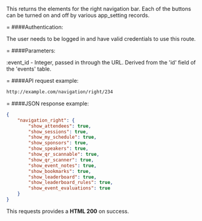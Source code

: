 <!-- --- title: GET /navigation/right/:event_id -->

This returns the elements for the right navigation bar. Each of the buttons can be turned on and off by various app_setting records. 

=
####Authentication:

The user needs to be logged in and have valid credentials to use this route.

=
####Parameters:

:event_id - Integer, passed in through the URL. Derived from the 'id' field of the 'events' table.

=
####API request example:
```html
http://example.com/navigation/right/234
```

=
####JSON response example:

```json
{
    "navigation_right": {
        "show_attendees": true,
        "show_sessions": true,
        "show_my_schedule": true,
        "show_sponsors": true,
        "show_speakers": true,
        "show_qr_scannable": true,
        "show_qr_scanner": true,
        "show_event_notes": true,
        "show_bookmarks": true,
        "show_leaderboard": true,
        "show_leaderboard_rules": true,
        "show_event_evaluations": true
    }
}
```

This requests provides a <strong>HTML 200</strong> on success.